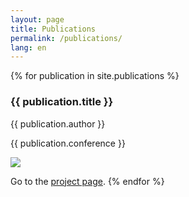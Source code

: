 ```yaml
---
layout: page
title: Publications
permalink: /publications/
lang: en
---
```


{% for publication in site.publications %}
  <h3>{{ publication.title }}</h3>
  <p>{{ publication.author }}</p>
  <p>{{ publication.conference }}</p>
  <img src="{{ publication.teaser }}">
  
  Go to the <a href="{{ publication.url }}">project page</a>.
{% endfor %}
